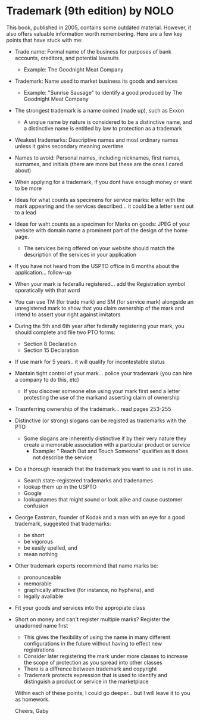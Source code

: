 # Trademark (9th edition) by NOLO

This book, published in 2005, contains some outdated material. However, it also offers valuable information worth remembering. Here are a few key points that have stuck with me:

- Trade name: Formal name of the business for purposes of bank accounts, creditors, and potential lawsuits
    - Example: The Goodnight Meat Company
- Trademark: Name used to market business its goods and services
    - Example: "Sunrise Sausage" to identify a good produced by The Goodnight Meat Company
- The strongest trademark is a name coined (made up), such as Exxon
    - A unqiue name by nature is considered to be a distinctive name, and a distinctive name is entitled by law to
      protection as a trademark
- Weakest trademarks: Descriptive names and most ordinary names unless it gains secondary meaning overtime
- Names to avoid: Personal names, including nicknames, first names, surnames, and initials (there are more but these are the ones I cared about)
- When applying for a trademark, if you dont have enough money or want to be more
- Ideas for what counts as specimens for service marks: letter with the mark appearing and the services described... it could be a letter sent out to a lead
- Ideas for waht counts as a specimen for Marks on goods: JPEG of your website with domain name a prominent part of the design of the home page.
  - The services being offered on your website should match the description of the services in your application
- If you have not heard from the USPTO office in 6 months about the application... follow-up
- When your mark is federallu registered... add the Registration symbol sporatically with that word
- You can use TM (for trade mark) and SM (for service mark) alongside an unregistered mark to show that you claim ownership of the mark and intend to assert your right against imitators
- During the 5th and 6th year after federally registering your mark, you should complete and file two PTO forms:
  - Section 8 Declaration
  - Section 15 Declaration
- If use mark for 5 years.. it will qualify for incontestable status
- Mantain tight control of your mark... police your trademark (you can hire a company to do this, etc)
  - If you discover someone else using your mark first send a letter protesting the use of the markand asserting claim of ownership
- Trasnferring ownership of the trademark... read pages 253-255
- Distinctive (or strong) slogans can be registed as trademarks with the PTO
  - Some slogans are inherently distinctive if by their very nature they create a memorable association with a particular product or service
    - Example: " Reach Out and Touch Someone" qualifies as it does not describe the service
- Do a thorough reserach that the trademark you want to use is not in use.
    - Search state-registered trademarks and tradenames
    - lookup them up in the USPTO
    - Google
    - lookupnames that might sound or look alike and cause customer confusion
- George Eastman, founder of Kodak and a man with an eye for a good trademark, suggested that trademarks:
  - be short
  - be vigorous
  - be easily spelled, and
  - mean nothing
- Other trademark experts recommend that name marks be:
  - pronounceable
  - memorable
  - graphically attractive (for instance, no hyphens), and
  - legally available
- Fit your goods and services into the appropiate class
- Short on money and can't register multiple marks? Register the unadorned name first 
  - This gives the flexibility of using the name in many different configurations in the future without having to effect new registrations
  - Consider later registering the mark under more classes to increase the scope of protection as you spread into other classes
  - There is a diffrence between trademark and copyright
  - Trademark protects expression that is used to identify and distinguish a product or service in the marketplace


  Within each of these points, I could go deeper... but I will leave it to you as homework.

  Cheers,
  Gaby
